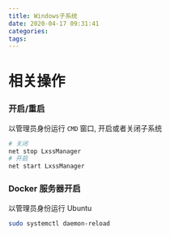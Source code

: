 ```yaml
---
title: Windows子系统
date: 2020-04-17 09:31:41
categories:
tags:
---
```


# 相关操作

### 开启/重启

以管理员身份运行 `CMD` 窗口,  开启或者关闭子系统

``` bash
# 关闭
net stop LxssManager
# 开启
net start LxssManager
```



### Docker 服务器开启

以管理员身份运行 Ubuntu

```bash
sudo systemctl daemon-reload
```


